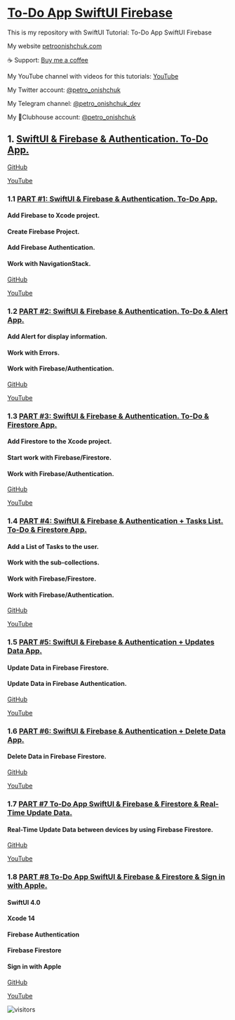 # [To-Do App SwiftUI Firebase](https://github.com/PetroOnishchuk/The-SwiftUI-Tutorials/tree/master/To-Do-App-SwiftUI-Firebase)


This is my repository with SwiftUI Tutorial: To-Do App SwiftUI Firebase

My website [petroonishchuk.com](https://petroonishchuk.com)

☕️ Support: [Buy me a coffee](https://www.buymeacoffee.com/petroonishchuk)

My YouTube channel with videos for this tutorials: [YouTube](https://www.youtube.com/watch?v=imxzXEwUNos&list=PL3pUvT0fmHNjjoKEmLaad62wmfoLPg3Sq&index=1) 

My Twitter account: [@petro_onishchuk](https://mobile.twitter.com/petro_onishchuk)

My Telegram channel: [@petro_onishchuk_dev](https://t.me/petro_onishchuk_dev)

My 👋Clubhouse account: [@petro_onishchuk](https://www.joinclubhouse.com/@petro_onishchuk)

## 1. [SwiftUI & Firebase & Authentication. To-Do App.](https://github.com/PetroOnishchuk/The-SwiftUI-Tutorials/tree/master/To-Do-App-SwiftUI-Firebase/To-Do%20App%20SwiftUI%20Firebase)  

[GitHub](https://github.com/PetroOnishchuk/The-SwiftUI-Tutorials/tree/master/To-Do-App-SwiftUI-Firebase/To-Do%20App%20SwiftUI%20Firebase)<br />

[YouTube](https://www.youtube.com/watch?v=hNPIem4t1_g&list=PL3pUvT0fmHNi2Mu3_s-ZlgKKSw6-b05A7)   

### 1.1 [PART #1: SwiftUI & Firebase & Authentication. To-Do App.](https://github.com/PetroOnishchuk/The-SwiftUI-Tutorials/tree/master/To-Do-App-SwiftUI-Firebase/To-Do%20App%20SwiftUI%20Firebase/Part1)  

#### Add Firebase to Xcode project. 
#### Create Firebase Project.
#### Add Firebase Authentication.
#### Work with NavigationStack.  

[GitHub](https://github.com/PetroOnishchuk/The-SwiftUI-Tutorials/tree/master/To-Do-App-SwiftUI-Firebase/To-Do%20App%20SwiftUI%20Firebase/Part1)<br />

[YouTube](https://youtu.be/hNPIem4t1_g) 

### 1.2 [PART #2: SwiftUI & Firebase & Authentication. To-Do & Alert App.](https://github.com/PetroOnishchuk/The-SwiftUI-Tutorials/tree/master/To-Do-App-SwiftUI-Firebase/To-Do%20App%20SwiftUI%20Firebase/Part2)  

#### Add Alert for display information.  
#### Work with Errors.  
#### Work with Firebase/Authentication.  

[GitHub](https://github.com/PetroOnishchuk/The-SwiftUI-Tutorials/tree/master/To-Do-App-SwiftUI-Firebase/To-Do%20App%20SwiftUI%20Firebase/Part2)<br />

[YouTube](https://youtu.be/RYaexCWs-YU)  

### 1.3 [PART #3: SwiftUI & Firebase & Authentication. To-Do & Firestore App.](https://github.com/PetroOnishchuk/The-SwiftUI-Tutorials/tree/master/To-Do-App-SwiftUI-Firebase/To-Do%20App%20SwiftUI%20Firebase/Part%203)  

#### Add Firestore to the Xcode project.  
#### Start work with Firebase/Firestore.   
#### Work with Firebase/Authentication.  

[GitHub](https://github.com/PetroOnishchuk/The-SwiftUI-Tutorials/tree/master/To-Do-App-SwiftUI-Firebase/To-Do%20App%20SwiftUI%20Firebase/Part%203)<br />

[YouTube](https://youtu.be/octT6-yqL0Q)  

### 1.4 [PART #4: SwiftUI & Firebase & Authentication + Tasks List. To-Do & Firestore App.](https://github.com/PetroOnishchuk/The-SwiftUI-Tutorials/tree/master/To-Do-App-SwiftUI-Firebase/To-Do%20App%20SwiftUI%20Firebase/Part%204)  

#### Add a List of Tasks to the user.
#### Work with the sub-collections.
#### Work with Firebase/Firestore.   
#### Work with Firebase/Authentication. 

[GitHub](https://github.com/PetroOnishchuk/The-SwiftUI-Tutorials/tree/master/To-Do-App-SwiftUI-Firebase/To-Do%20App%20SwiftUI%20Firebase/Part%204)<br />

[YouTube](https://youtu.be/GVLWruRD_OI)

### 1.5 [PART #5: SwiftUI & Firebase & Authentication + Updates Data App.](https://github.com/PetroOnishchuk/The-SwiftUI-Tutorials/tree/master/To-Do-App-SwiftUI-Firebase/To-Do%20App%20SwiftUI%20Firebase/Part%205)  

#### Update Data in Firebase Firestore.
#### Update Data in Firebase Authentication. 

[GitHub](https://github.com/PetroOnishchuk/The-SwiftUI-Tutorials/tree/master/To-Do-App-SwiftUI-Firebase/To-Do%20App%20SwiftUI%20Firebase/Part%205)<br />

[YouTube](https://youtu.be/Q-eo4-E6rU4)

### 1.6 [PART #6: SwiftUI & Firebase & Authentication + Delete Data App.](https://github.com/PetroOnishchuk/The-SwiftUI-Tutorials/tree/master/To-Do-App-SwiftUI-Firebase/To-Do%20App%20SwiftUI%20Firebase)  

#### Delete Data in Firebase Firestore.

[GitHub](https://github.com/PetroOnishchuk/The-SwiftUI-Tutorials/tree/master/To-Do-App-SwiftUI-Firebase/To-Do%20App%20SwiftUI%20Firebase)<br />

[YouTube](https://youtu.be/B9w3pBUi3Vc)

### 1.7 [PART #7 To-Do App SwiftUI & Firebase  &  Firestore & Real-Time Update Data.](https://github.com/PetroOnishchuk/The-SwiftUI-Tutorials/tree/master/To-Do-App-SwiftUI-Firebase/To-Do%20App%20SwiftUI%20Firebase/Part%207)  

#### Real-Time Update Data between devices by using Firebase Firestore. 
  

[GitHub](https://github.com/PetroOnishchuk/The-SwiftUI-Tutorials/tree/master/To-Do-App-SwiftUI-Firebase/To-Do%20App%20SwiftUI%20Firebase/Part%207)<br />

[YouTube](https://youtu.be/aYsOg1LF4Uk)  

### 1.8 [PART #8 To-Do App SwiftUI & Firebase  &  Firestore & Sign in with Apple.](https://github.com/PetroOnishchuk/The-SwiftUI-Tutorials/tree/master/To-Do-App-SwiftUI-Firebase/To-Do%20App%20SwiftUI%20Firebase/Part%208)  

#### SwiftUI 4.0 
#### Xcode 14 
#### Firebase Authentication 
#### Firebase Firestore
#### Sign in with Apple
  

[GitHub](https://github.com/PetroOnishchuk/The-SwiftUI-Tutorials/tree/master/To-Do-App-SwiftUI-Firebase/To-Do%20App%20SwiftUI%20Firebase/Part%208)<br />

[YouTube](https://youtu.be/dndXGAnW00I)





![visitors](https://visitor-badge.glitch.me/badge?page_id=petroonishchuk.petroonishchuk)
